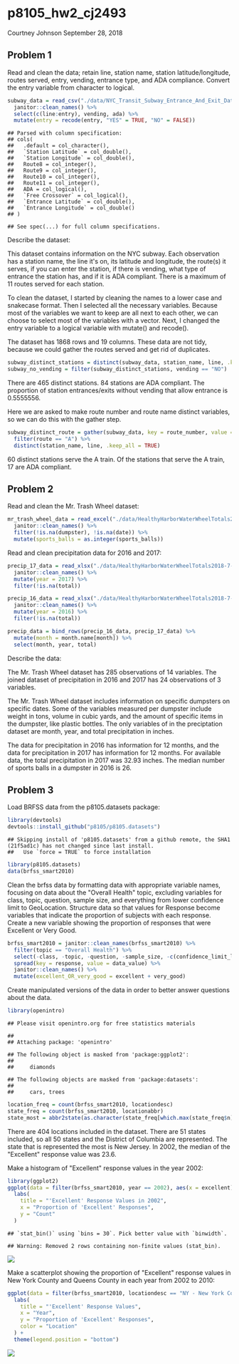 p8105\_hw2\_cj2493
================
Courtney Johnson
September 28, 2018

Problem 1
---------

Read and clean the data; retain line, station name, station latitude/longitude, routes served, entry, vending, entrance type, and ADA compliance. Convert the entry variable from character to logical.

``` r
subway_data = read_csv("./data/NYC_Transit_Subway_Entrance_And_Exit_Data.csv") %>%
  janitor::clean_names() %>%
  select(c(line:entry), vending, ada) %>%
  mutate(entry = recode(entry, "YES" = TRUE, "NO" = FALSE)) 
```

    ## Parsed with column specification:
    ## cols(
    ##   .default = col_character(),
    ##   `Station Latitude` = col_double(),
    ##   `Station Longitude` = col_double(),
    ##   Route8 = col_integer(),
    ##   Route9 = col_integer(),
    ##   Route10 = col_integer(),
    ##   Route11 = col_integer(),
    ##   ADA = col_logical(),
    ##   `Free Crossover` = col_logical(),
    ##   `Entrance Latitude` = col_double(),
    ##   `Entrance Longitude` = col_double()
    ## )

    ## See spec(...) for full column specifications.

Describe the dataset:

This dataset contains information on the NYC subway. Each observation has a station name, the line it's on, its latitude and longitude, the route(s) it serves, if you can enter the station, if there is vending, what type of entrance the station has, and if it is ADA compliant. There is a maximum of 11 routes served for each station.

To clean the dataset, I started by cleaning the names to a lower case and snakecase format. Then I selected all the necessary variables. Because most of the variables we want to keep are all next to each other, we can choose to select most of the variables with a vector. Next, I changed the entry variable to a logical variable with mutate() and recode().

The dataset has 1868 rows and 19 columns. These data are not tidy, because we could gather the routes served and get rid of duplicates.

``` r
subway_distinct_stations = distinct(subway_data, station_name, line, .keep_all = TRUE)
subway_no_vending = filter(subway_distinct_stations, vending == "NO")
```

There are 465 distinct stations. 84 stations are ADA compliant. The proportion of station entrances/exits without vending that allow entrance is 0.5555556.

Here we are asked to make route number and route name distinct variables, so we can do this with the gather step.

``` r
subway_distinct_route = gather(subway_data, key = route_number, value = route, route1:route11) %>%
  filter(route == "A") %>%
  distinct(station_name, line, .keep_all = TRUE) 
```

60 distinct stations serve the A train. Of the stations that serve the A train, 17 are ADA compliant.

Problem 2
---------

Read and clean the Mr. Trash Wheel dataset:

``` r
mr_trash_wheel_data = read_excel("./data/HealthyHarborWaterWheelTotals2018-7-28.xlsx", sheet = "Mr. Trash Wheel", range = cell_cols("A:N")) %>%
  janitor::clean_names() %>%
  filter(!is.na(dumpster), !is.na(date)) %>%
  mutate(sports_balls = as.integer(sports_balls))
```

Read and clean precipitation data for 2016 and 2017:

``` r
precip_17_data = read_xlsx("./data/HealthyHarborWaterWheelTotals2018-7-28.xlsx", sheet  = "2017 Precipitation", range = "A2:B14", col_names = TRUE) %>%
  janitor::clean_names() %>%
  mutate(year = 2017) %>%
  filter(!is.na(total))

precip_16_data = read_xlsx("./data/HealthyHarborWaterWheelTotals2018-7-28.xlsx", sheet  = "2016 Precipitation", range = "A2:B14", col_names = TRUE) %>%
  janitor::clean_names() %>%
  mutate(year = 2016) %>%
  filter(!is.na(total))

precip_data = bind_rows(precip_16_data, precip_17_data) %>%
  mutate(month = month.name[month]) %>%
  select(month, year, total)
```

Describe the data:

The Mr. Trash Wheel dataset has 285 observations of 14 variables. The joined dataset of precipitation in 2016 and 2017 has 24 observations of 3 variables.

The Mr. Trash Wheel dataset includes information on specific dumpsters on specific dates. Some of the variables measured per dumpster include weight in tons, volume in cubic yards, and the amount of specific items in the dumpster, like plastic bottles. The only variables of in the preciptation dataset are month, year, and total precipitation in inches.

The data for precipitation in 2016 has information for 12 months, and the data for precipitation in 2017 has information for 12 months. For available data, the total precipitation in 2017 was 32.93 inches. The median number of sports balls in a dumpster in 2016 is 26.

Problem 3
---------

Load BRFSS data from the p8105.datasets package:

``` r
library(devtools)
devtools::install_github("p8105/p8105.datasets")
```

    ## Skipping install of 'p8105.datasets' from a github remote, the SHA1 (21f5ad1c) has not changed since last install.
    ##   Use `force = TRUE` to force installation

``` r
library(p8105.datasets)
data(brfss_smart2010)
```

Clean the brfss data by formatting data with appropriate variable names, focusing on data about the "Overall Health" topic, excluding variables for class, topic, question, sample size, and everything from lower confidence limit to GeoLocation. Structure data so that values for Response become variables that indicate the proportion of subjects with each response. Create a new variable showing the proportion of responses that were Excellent or Very Good.

``` r
brfss_smart2010 = janitor::clean_names(brfss_smart2010) %>%
  filter(topic == "Overall Health") %>%
  select(-class, -topic, -question, -sample_size, -c(confidence_limit_low:geo_location)) %>%
  spread(key = response, value = data_value) %>%
  janitor::clean_names() %>%
  mutate(excellent_OR_very_good = excellent + very_good)
```

Create manipulated versions of the data in order to better answer questions about the data.

``` r
library(openintro)
```

    ## Please visit openintro.org for free statistics materials

    ## 
    ## Attaching package: 'openintro'

    ## The following object is masked from 'package:ggplot2':
    ## 
    ##     diamonds

    ## The following objects are masked from 'package:datasets':
    ## 
    ##     cars, trees

``` r
location_freq = count(brfss_smart2010, locationdesc)
state_freq = count(brfss_smart2010, locationabbr)
state_most = abbr2state(as.character(state_freq[which.max(state_freq$n),1]))
```

There are 404 locations included in the dataset. There are 51 states included, so all 50 states and the District of Columbia are represented. The state that is represented the most is New Jersey. In 2002, the median of the "Excellent" response value was 23.6.

Make a histogram of "Excellent" response values in the year 2002:

``` r
library(ggplot2)
ggplot(data = filter(brfss_smart2010, year == 2002), aes(x = excellent)) + geom_histogram() + 
  labs(
    title = "'Excellent' Response Values in 2002",
    x = "Proportion of 'Excellent' Responses",
    y = "Count"
  )
```

    ## `stat_bin()` using `bins = 30`. Pick better value with `binwidth`.

    ## Warning: Removed 2 rows containing non-finite values (stat_bin).

![](p8105_hw2_cj2493_files/figure-markdown_github/excellent_histogram-1.png)

Make a scatterplot showing the proportion of "Excellent" response values in New York County and Queens County in each year from 2002 to 2010:

``` r
ggplot(data = filter(brfss_smart2010, locationdesc == "NY - New York County" | locationdesc == "NY - Queens County"), aes(x = year, y = excellent, color = locationdesc)) + geom_point() +
  labs(
    title = "'Excellent' Response Values",
    x = "Year",
    y = "Proportion of 'Excellent' Responses",
    color = "Location"
  ) +
  theme(legend.position = "bottom")
```

![](p8105_hw2_cj2493_files/figure-markdown_github/excellent_scatterplot-1.png)
